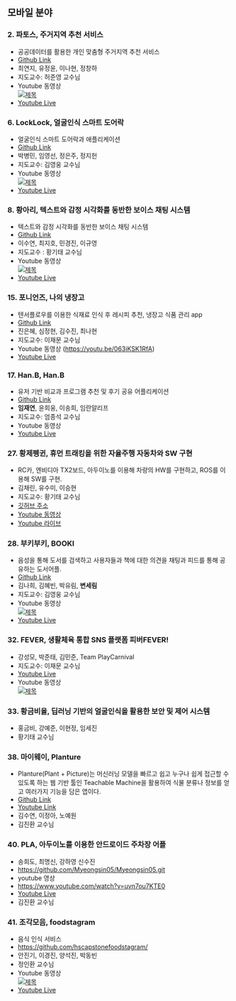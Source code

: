 ## 모바일 분야

### 2. 파토스, 주거지역 추천 서비스	
- 공공데이터를 활용한 개인 맞춤형 주거지역 추천 서비스
- [Github Link](https://github.com/yeonjiChoi/CapstoneDesign)
- 최연지, 유정윤, 이나현, 정창하
- 지도교수: 허준영 교수님
- Youtube 동영상<br/>
[![제목](https://img.youtube.com/vi/6YQ6p02MJDg/0.jpg)](https://www.youtube.com/watch?v=6YQ6p02MJDg)
- [Youtube Live]()

### 6. LockLock, 얼굴인식 스마트 도어락
- 얼굴인식 스마트 도어락과 애플리케이션
- [Github Link](https://github.com/dudtjs1021ej/faceRecognition_doorlock)
- 박병민, 임영선, 정은주, 정지헌
- 지도교수: 김영웅 교수님
- Youtube 동영상 <br/>
[![제목](https://img.youtube.com/vi/gJJ2HyT_Qq0&t=2s/0.jpg)](https://www.youtube.com/watch?v=gJJ2HyT_Qq0&t=2s)
- [Youtube Live](https://www.youtube.com/watch?v=VEarVBI9m_s)

### 8. 황아리, 텍스트와 감정 시각화를 동반한 보이스 채팅 시스템	
- 텍스트와 감정 시각화를 동반한 보이스 채팅 시스템
- [Github Link](https://pingkka.github.io/jekyll/update/capstone-links/)
- 이수연, 최지호, 민경진, 이규영
- 지도교수 : 황기태 교수님
- Youtube 동영상 <br/>
[![제목](https://img.youtube.com/vi/Cfrx30be8mk/0.jpg)](https://youtu.be/Cfrx30be8mk)
- [Youtube Live](https://youtu.be/pq9Y4DAeZs8)

### 15. 포니언즈, 나의 냉장고	
- 텐서플로우를 이용한 식재료 인식 후 레시피 추천, 냉장고 식품 관리 app
- [Github Link](https://github.com/nahyunie/my-refrigerator)
- 진은혜, 심정현, 김수진, 최나현
- 지도교수: 이재문 교수님
- Youtube 동영상 (https://youtu.be/063iKSK1RfA)
- [Youtube Live](https://youtu.be/va-Izk3M8w0)

### 17. Han.B, Han.B 
- 유저 기반 비교과 프로그램 추천 및 후기 공유 어플리케이션
- [Github Link](https://github.com/Hansung-HanB/Han.B)
- **임재연**, 윤희웅, 이송희, 임란알리프
- 지도교수: 엄종석 교수님
- Youtube 동영상
- [Youtube Live]()

### 27. 황제펭귄, 휴먼 트래킹을 위한 자율주행 자동차와 SW 구현	
- RC카, 엔비디아 TX2보드, 아두이노를 이용해 차량의 HW를 구현하고, ROS를 이용해 SW를 구현.
- 김채린, 유수미, 이승현
- 지도교수: 황기태 교수님
- [깃허브 주소](https://github.com/HSEmperorPenguin)
- [Youtube 동영상]()
- [Youtube 라이브](https://youtu.be/yvWI9rDwJq8)

### 28. 부키부키, BOOKI
- 음성을 통해 도서를 검색하고 사용자들과 책에 대한 의견을 채팅과 피드를 통해 공유하는 도서어플.
- [Github Link](https://github.com/k-nh/mock-bookproject)
- 김나희, 김혜빈, 박유림, **변세림**
- 지도교수: 김영웅 교수님
- Youtube 동영상 <br/>
[![제목](https://img.youtube.com/vi/EYdPrDzSLew/0.jpg)](https://www.youtube.com/watch?v=EYdPrDzSLew)
- [Youtube Live](https://www.youtube.com/watch?v=hRvNptqijSU)

### 32. FEVER, 생활체육 통합 SNS 플랫폼 피버FEVER!
- 강성모, 박준태, 김민준, Team PlayCarnival
- 지도교수: 이재문 교수님
- [Youtube Live](https://youtu.be/BMgMGXTskvc)
- Youtube 동영상 <br/>
[![제목](https://img.youtube.com/vi/0Z6UMpz0Krc/0.jpg)](https://youtu.be/0Z6UMpz0Krc)

### 33. 황금비율, 딥러닝 기반의 얼굴인식을 활용한 보안 및 제어 시스템
- 홍금비, 강예준, 이현정, 임세진
- 황기태 교수님

### 38. 마이웨이, Planture	
- Planture(Plant + Picture)는 머신러닝 모델을 빠르고 쉽고 누구나 쉽게 접근할 수 있도록 하는 웹 기반 툴인 Teachable Machine을 활용하여 식물 분류나 정보를 얻고 여러가지 기능을 담은 앱이다.
- [Github Link](https://github.com/CherichK/Planture)
- [Youtube Link](https://youtu.be/0O7F4U1I3CI)
- 김수연, 이정아, 노예원	
- 김진환 교수님

### 40. PLA, 아두이노를 이용한 안드로이드 주차장 어플	
- 송희도, 최명신, 강하영 신수진
- https://github.com/Myeongsin05/Myeongsin05.git
- youtube 영상
- https://www.youtube.com/watch?v=uvn7ou7KTE0
- [Youtube Live](https://youtu.be/jOLQSSx_YmY)
- 김진환 교수님

### 41. 조각모음, foodstagram
- 음식 인식 서비스	
- https://github.com/hscapstonefoodstagram/
- 안진기, 이경진, 양석진, 박동빈
- 정인환 교수님
- Youtube 동영상 <br/>
[![제목](https://img.youtube.com/vi/Mds_CNL-UpE/0.jpg)](https://youtu.be/Mds_CNL-UpE)
- [Youtube Live](https://youtu.be/FNGWcO5_ulg)
